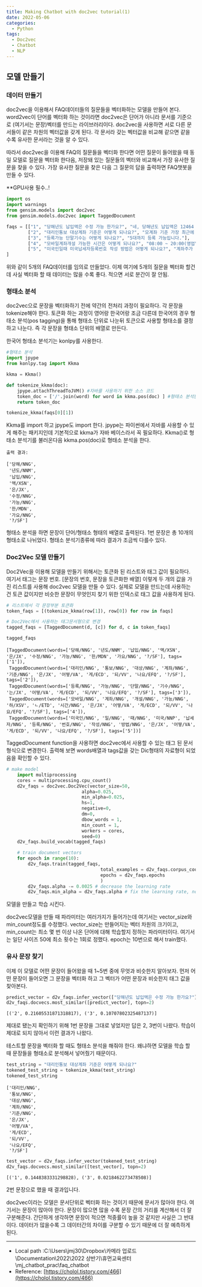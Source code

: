 ```yaml
---
title: Making Chatbot with doc2vec tutorial(1)
date: 2022-05-06
categories:
  - Python
tags: 
  - Doc2vec
  - Chatbot
  - NLP
---
```


## 모델 만들기

### 데이터 만들기

doc2vec을 이용해서 FAQ데이터들의 질문들을 벡터화하는 모델을 만들어 본다. word2vec이 단어를 벡터화 하는 것이라면 doc2vec은 단어가 아니라 문서를 기준으로 (여기서는 문장)벡터를 만드는 라이브러리이다. doc2vec을 사용하면 서로 다른 문서들이 같은 차원의 벡터값을 갖게 된다. 각 문서라 갖는 벡터값을 비교해 같으면 같을 수록 유사한 문서라는 것을 알 수 있다. 

따라서 doc2vec을 이용해 FAQ의 질문들을 벡터화 한다면 어떤 질문이 들어왔을 때 동일 모델로 질문을 벡터화 한다음, 저장돼 있는 질문들의 벡터와 비교해서 가장 유사한 질문을 찾을 수 있다. 가장 유사한 질문을 찾은 다음 그 질문의 답을 출력하면 FAQ챗봇을 만들 수 있다. 

**GPU사용 필수..!

```python
import os
import warnings
from gensim.models import doc2vec
from gensim.models.doc2vec import TaggedDocument

faqs = [["1", "당해년도 납입액은 수정 가능 한가요?", "네, 당해년도 납입액은 12464 화면 등록전까지 수정 가능합니다."],
        ["2", "대리인통보 대상계좌 기준은 어떻게 되나요?", "모계좌 기준 가장 최근에 개설된 계좌의 관리점에서 조회 됩니다.  의원폐쇄된 자계좌는 조회대상 계좌에서 제외됩니다. 계좌주 계좌가 사절원 계좌가 아닌 경우만 조회됩니다"],
        ["3", "등록가능 단말기수는 어떻게 되나요?", "5대까지 등록 가능입니다."],
        ["4", "모바일계좌개설 가능한 시간은 어떻게 되나요?", "08:00 ~ 20:00(영업일만 가능"],
        ["5", "미국인일때 미국납세자등록번호 작성 방법은 어떻게 되나요?", "계좌주가 미국인일 때 계좌주의 미국납세자등록번호(사회보장번호(Social Security Number), 고용주식별번호(Employer Identification Number), 개인납세자번호(Individual Taxpayer Identification Number))를 기재합니다.."]
]
```

위와 같이 5개의 FAQ데이터를 임의로 만들었다. 이제 여기에 5개의 질문을 벡터화 할건데 사실 벡터화 할 때 데이터는 많을 수록 좋다. 적으면 서로 분간이 잘 안됨. 

### 형태소 분석

doc2vec으로 문장을 벡터화하기 전에 약간의 전처리 과정이 필요하다. 각 문장을 tokenize해야 한다. 토큰화 하는 과정이 영어랑 한국어랑 조금 다른데 한국어의 경우 형태소 분석(pos tagging)을 통해 형태소 단위로 나눈뒤 토큰으로 사용할 형태소를 결정하고 나눈다. 즉 각 문장을 형태소 단위의 배열로 만든다. 

한국어 형태소 분석기는 konlpy를 사용한다. 

```python
#형태소 분석
import jpype
from konlpy.tag import Kkma

kkma = Kkma()

def tokenize_kkma(doc):
    jpype.attachThreadToJVM() #자바를 사용하기 위한 소스 코드
    token_doc = ['/'.join(word) for word in kkma.pos(doc) ] #형태소 분석한 단어와 형태소 명을 '단어/형태소'형태로 출력하기 위한 코드
    return token_doc

tokenize_kkma(faqs[0][1])
```

Kkma를 import 하고 jpype도 import 한다. jpype는 파이썬에서 자바를 사용할 수 있게 해주는 패키지인데 기본적으로 kkma가 자바 베이스라서 꼭 필요하다. Kkma()로 형태소 분석기를 불러온다음 kkma.pos(doc)로 형태소 분석을 한다. 

```
출력 결과:

['당해/NNG',
 '년도/NNM',
 '납입/NNG',
 '액/XSN',
 '은/JX',
 '수정/NNG',
 '가능/NNG',
 '한/MDN',
 '가요/NNG',
 '?/SF']
```

형태소 분석을 하면 문장이 단어/형태소 형태의 배열로 출력된다. 1번 문장은 총 10개의 형태소로 나뉘었다. 형태소 분석기종류에 따라 결과가 조금씩 다를수 있다. 

### Doc2Vec 모델 만들기

Doc2Vec을 이용해 모델을 만들기 위해서는 토큰화 된 리스트와 태그 값이 필요하다. 여기서 태그는 문장 번호. [문장의 번호, 문장을 토큰화한 배열] 이렇게 두 개의 값을 가진 리스트를 사용해 doc2vec 모델을 만들 수 있다. 실제로 모델을 만드는데 사용하는 건 토큰 값이지만 비슷한 문장이 무엇인지 찾기 위한 인덱스로 태그 값을 사용하게 된다. 

```python
# 리스트에서 각 문장부분 토큰화
token_faqs = [(tokenize_kkma(row[1]), row[0]) for row in faqs]

# Doc2Vec에서 사용하는 태그문서형으로 변경
tagged_faqs = [TaggedDocument(d, [c]) for d, c in token_faqs]

tagged_faqs
```

```
[TaggedDocument(words=['당해/NNG', '년도/NNM', '납입/NNG', '액/XSN', '은/JX', '수정/NNG', '가능/NNG', '한/MDN', '가요/NNG', '?/SF'], tags=['1']),
 TaggedDocument(words=['대리인/NNG', '통보/NNG', '대상/NNG', '계좌/NNG', '기준/NNG', '은/JX', '어떻/VA', '게/ECD', '되/VV', '나요/EFQ', '?/SF'], tags=['2']),
 TaggedDocument(words=['등록/NNG', '가능/NNG', '단말/NNG', '기수/NNG', '는/JX', '어떻/VA', '게/ECD', '되/VV', '나요/EFQ', '?/SF'], tags=['3']),
 TaggedDocument(words=['모바일/NNG', '계좌/NNG', '개설/NNG', '가능/NNG', '하/XSV', 'ㄴ/ETD', '시간/NNG', '은/JX', '어떻/VA', '게/ECD', '되/VV', '나요/EFQ', '?/SF'], tags=['4']),
 TaggedDocument(words=['미국인/NNG', '일/NNG', '때/NNG', '미국/NNP', '납세자/NNG', '등록/NNG', '번호/NNG', '작성/NNG', '방법/NNG', '은/JX', '어떻/VA', '게/ECD', '되/VV', '나요/EFQ', '?/SF'], tags=['5'])]
```

TaggedDocument function을 사용하면 doc2vec에서 사용할 수 있는 태그 된 문서 형식으로 변경한다. 출력해 보면 words배열과 tags값을 갖는 Dic형태의 자료형이 되었음을 확인할 수 있다. 

```python
# make model
    import multiprocessing
    cores = multiprocessing.cpu_count()
    d2v_faqs = doc2vec.Doc2Vec(vector_size=50, 
                            alpha=0.025,
                            min_alpha=0.025,
                            hs=1,
                            negative=0,
                            dm=0,
                            dbow_words = 1,
                            min_count = 1,
                            workers = cores,
                            seed=0)
    d2v_faqs.build_vocab(tagged_faqs)

    # train document vectors
    for epoch in range(10):
        d2v_faqs.train(tagged_faqs,
                                   total_examples = d2v_faqs.corpus_count,
                                   epochs = d2v_faqs.epochs
                                   )
        d2v_faqs.alpha -= 0.0025 # decrease the learning rate
        d2v_faqs.min_alpha = d2v_faqs.alpha # fix the learning rate, no decay
```

모델을 만들고 학습 시킨다. 

doc2vec모델을 만들 때 파라미터는 여러가지가 들어가는데 여기서는 vector_size와 min_count정도를 수정했다. vector_size는 만들어지는 벡터 차원의 크기이고, min_count는 최소 몇 번 이상 나온 단어에 대해 학습할지 정하는 파라미터이다. 여기서는 일단 사이즈 50에 최소 횟수는 1회로 정했다. epoch는 10번으로 해서 train했다. 

### 유사 문장 찾기

이제 이 모델로 어떤 문장이 들어왔을 때 1~5번 중에 무엇과 비슷한지 알아보자. 먼저 어떤 문장이 들어오면 그 문장을 벡터화 하고 그 벡터가 어떤 문장과 비슷한지 태그 값을 찾아본다. 

```python
predict_vector = d2v_faqs.infer_vector(["당해년도 납입액은 수정 가능 한가요?"])
d2v_faqs.docvecs.most_similar([predict_vector], topn=2)
```

```
[('2', 0.21605531871318817), ('3', 0.10707802325487137)]
```

제대로 됐는지 확인하기 위해 1번 문장을 그대로 넣었지만 답은 2, 3번이 나왔다. 학습이 제대로 되지 않아서 이런 결과가 나왔다. 

테스트할 문장을 벡터화 할 때도 형태소 분석을 해줘야 한다. 왜냐하면 모델을 학습 할 때 문장들을 형태소로 분석해서 넣어줬기 때문이다. 

```python
test_string = "대리인통보 대상계좌 기준은 어떻게 되나요?"
tokened_test_string = tokenize_kkma(test_string)
tokened_test_string
```

```
['대리인/NNG',
 '통보/NNG',
 '대상/NNG',
 '계좌/NNG',
 '기준/NNG',
 '은/JX',
 '어떻/VA',
 '게/ECD',
 '되/VV',
 '나요/EFQ',
 '?/SF']
```

```python
test_vector = d2v_faqs.infer_vector(tokened_test_string)
d2v_faqs.docvecs.most_similar([test_vector], topn=2)
```

```
[('1', 0.1448383331298828), ('3', 0.0218462273478508)]
```

2번 문장으로 했을 때 결과입니다. 

doc2vec이라는 모델은 문서단위로 벡터화 하는 것이기 때문에 문서가 많아야 한다. 여기서는 문장이 많아야 한다. 문장이 많으면 많을 수록 문장 간의 거리를 계산해서 더 잘 구분해준다. 간단하게 생각하면 문장이 적으면 적중률이 높을 것 같지만 사실은 그 반대이다. 데이터가 많을수록 그 데이터간의 차이를 구분할 수 있기 때문에 더 잘 예측하게 된다. 

---

- Local path :C:\Users\jmj30\Dropbox\카메라 업로드\Documentation\2022\2022 상반기\휴먼교육센터\mj_chatbot_prac\faq_chatbot
- Reference: [https://cholol.tistory.com/466](https://cholol.tistory.com/466)